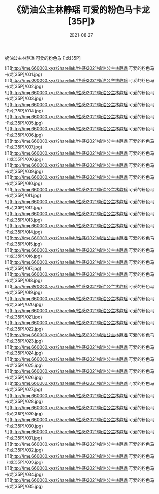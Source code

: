 ﻿---
layout: post
title:  《奶油公主林静瑶 可爱的粉色马卡龙[35P]》
date:   2021-08-27
img: http://img.660000.xyz/Sharelink/性感/2021/奶油公主林静瑶 可爱的粉色马卡龙[35P]/000.jpg
categories: [美女, 清纯, 唯美]
---

奶油公主林静瑶 可爱的粉色马卡龙[35P]

  ![](http://img.660000.xyz/Sharelink/性感/2021/奶油公主林静瑶 可爱的粉色马卡龙[35P]/001.jpg) <br> ![](http://img.660000.xyz/Sharelink/性感/2021/奶油公主林静瑶 可爱的粉色马卡龙[35P]/002.jpg) <br> ![](http://img.660000.xyz/Sharelink/性感/2021/奶油公主林静瑶 可爱的粉色马卡龙[35P]/003.jpg) <br> ![](http://img.660000.xyz/Sharelink/性感/2021/奶油公主林静瑶 可爱的粉色马卡龙[35P]/004.jpg) <br> ![](http://img.660000.xyz/Sharelink/性感/2021/奶油公主林静瑶 可爱的粉色马卡龙[35P]/005.jpg) <br> ![](http://img.660000.xyz/Sharelink/性感/2021/奶油公主林静瑶 可爱的粉色马卡龙[35P]/006.jpg) <br> ![](http://img.660000.xyz/Sharelink/性感/2021/奶油公主林静瑶 可爱的粉色马卡龙[35P]/007.jpg) <br> ![](http://img.660000.xyz/Sharelink/性感/2021/奶油公主林静瑶 可爱的粉色马卡龙[35P]/008.jpg) <br> ![](http://img.660000.xyz/Sharelink/性感/2021/奶油公主林静瑶 可爱的粉色马卡龙[35P]/009.jpg) <br> ![](http://img.660000.xyz/Sharelink/性感/2021/奶油公主林静瑶 可爱的粉色马卡龙[35P]/010.jpg) <br> ![](http://img.660000.xyz/Sharelink/性感/2021/奶油公主林静瑶 可爱的粉色马卡龙[35P]/011.jpg) <br> ![](http://img.660000.xyz/Sharelink/性感/2021/奶油公主林静瑶 可爱的粉色马卡龙[35P]/012.jpg) <br> ![](http://img.660000.xyz/Sharelink/性感/2021/奶油公主林静瑶 可爱的粉色马卡龙[35P]/013.jpg) <br> ![](http://img.660000.xyz/Sharelink/性感/2021/奶油公主林静瑶 可爱的粉色马卡龙[35P]/014.jpg) <br> ![](http://img.660000.xyz/Sharelink/性感/2021/奶油公主林静瑶 可爱的粉色马卡龙[35P]/015.jpg) <br> ![](http://img.660000.xyz/Sharelink/性感/2021/奶油公主林静瑶 可爱的粉色马卡龙[35P]/016.jpg) <br> ![](http://img.660000.xyz/Sharelink/性感/2021/奶油公主林静瑶 可爱的粉色马卡龙[35P]/017.jpg) <br> ![](http://img.660000.xyz/Sharelink/性感/2021/奶油公主林静瑶 可爱的粉色马卡龙[35P]/018.jpg) <br> ![](http://img.660000.xyz/Sharelink/性感/2021/奶油公主林静瑶 可爱的粉色马卡龙[35P]/019.jpg) <br> ![](http://img.660000.xyz/Sharelink/性感/2021/奶油公主林静瑶 可爱的粉色马卡龙[35P]/020.jpg) <br> ![](http://img.660000.xyz/Sharelink/性感/2021/奶油公主林静瑶 可爱的粉色马卡龙[35P]/021.jpg) <br> ![](http://img.660000.xyz/Sharelink/性感/2021/奶油公主林静瑶 可爱的粉色马卡龙[35P]/022.jpg) <br> ![](http://img.660000.xyz/Sharelink/性感/2021/奶油公主林静瑶 可爱的粉色马卡龙[35P]/023.jpg) <br> ![](http://img.660000.xyz/Sharelink/性感/2021/奶油公主林静瑶 可爱的粉色马卡龙[35P]/024.jpg) <br> ![](http://img.660000.xyz/Sharelink/性感/2021/奶油公主林静瑶 可爱的粉色马卡龙[35P]/025.jpg) <br> ![](http://img.660000.xyz/Sharelink/性感/2021/奶油公主林静瑶 可爱的粉色马卡龙[35P]/026.jpg) <br> ![](http://img.660000.xyz/Sharelink/性感/2021/奶油公主林静瑶 可爱的粉色马卡龙[35P]/027.jpg) <br> ![](http://img.660000.xyz/Sharelink/性感/2021/奶油公主林静瑶 可爱的粉色马卡龙[35P]/028.jpg) <br> ![](http://img.660000.xyz/Sharelink/性感/2021/奶油公主林静瑶 可爱的粉色马卡龙[35P]/029.jpg) <br> ![](http://img.660000.xyz/Sharelink/性感/2021/奶油公主林静瑶 可爱的粉色马卡龙[35P]/030.jpg) <br> ![](http://img.660000.xyz/Sharelink/性感/2021/奶油公主林静瑶 可爱的粉色马卡龙[35P]/031.jpg) <br> ![](http://img.660000.xyz/Sharelink/性感/2021/奶油公主林静瑶 可爱的粉色马卡龙[35P]/032.jpg) <br> ![](http://img.660000.xyz/Sharelink/性感/2021/奶油公主林静瑶 可爱的粉色马卡龙[35P]/033.jpg) <br> ![](http://img.660000.xyz/Sharelink/性感/2021/奶油公主林静瑶 可爱的粉色马卡龙[35P]/034.jpg) <br> ![](http://img.660000.xyz/Sharelink/性感/2021/奶油公主林静瑶 可爱的粉色马卡龙[35P]/035.jpg) <br>